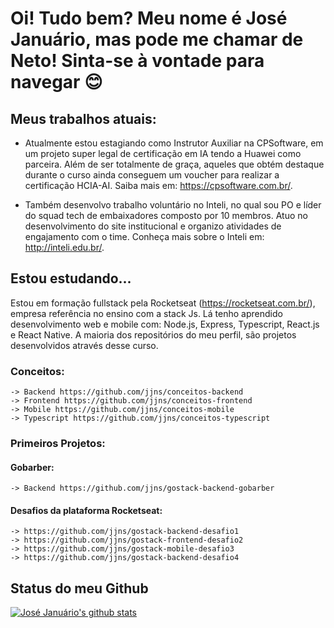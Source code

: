 # Oi! Tudo bem? Meu nome é José Januário, mas pode me chamar de Neto! Sinta-se à vontade para navegar 😊

<!--
**jjns/jjns** is a ✨ _special_ ✨ repository because its `README.md` (this file) appears on your GitHub profile.

Here are some ideas to get you started:

- 🔭 I’m currently working on ...
- 🌱 I’m currently learning ...
- 👯 I’m looking to collaborate on ...
- 🤔 I’m looking for help with ...
- 💬 Ask me about ...
- 📫 How to reach me: ...
- 😄 Pronouns: ...
- ⚡ Fun fact: ...
-->

## Meus trabalhos atuais:
  - Atualmente estou estagiando como Instrutor Auxiliar na CPSoftware, em um projeto super legal de certificação em IA tendo a Huawei como parceira. Além de ser totalmente de graça, aqueles que obtém destaque durante o curso ainda conseguem um voucher para realizar a certificação HCIA-AI. Saiba mais em: https://cpsoftware.com.br/.
  
  - Também desenvolvo trabalho voluntário no Inteli, no qual sou PO e líder do squad tech de embaixadores composto por 10 membros. Atuo no desenvolvimento do site institucional e organizo atividades de engajamento com o time. Conheça mais sobre o Inteli em: http://inteli.edu.br/.
  
## Estou estudando...
  Estou em formação fullstack pela Rocketseat (https://rocketseat.com.br/), empresa referência no ensino com a stack Js. Lá tenho aprendido desenvolvimento web e mobile com: Node.js, Express, Typescript, React.js e React Native. A maioria dos repositórios do meu perfil, são projetos desenvolvidos através desse curso. 
  ### Conceitos:
    -> Backend https://github.com/jjns/conceitos-backend 
    -> Frontend https://github.com/jjns/conceitos-frontend
    -> Mobile https://github.com/jjns/conceitos-mobile
    -> Typescript https://github.com/jjns/conceitos-typescript
    
  ### Primeiros Projetos:
  #### Gobarber:
    -> Backend https://github.com/jjns/gostack-backend-gobarber
    
  #### Desafios da plataforma Rocketseat:
    -> https://github.com/jjns/gostack-backend-desafio1
    -> https://github.com/jjns/gostack-frontend-desafio2
    -> https://github.com/jjns/gostack-mobile-desafio3
    -> https://github.com/jjns/gostack-backend-desafio4
    

## Status do meu Github
[![José Januário's github stats](https://github-readme-stats.vercel.app/api?username=jjns&show_icons=true&theme=radical)](https://github.com/jjns/github-readme-stats)
